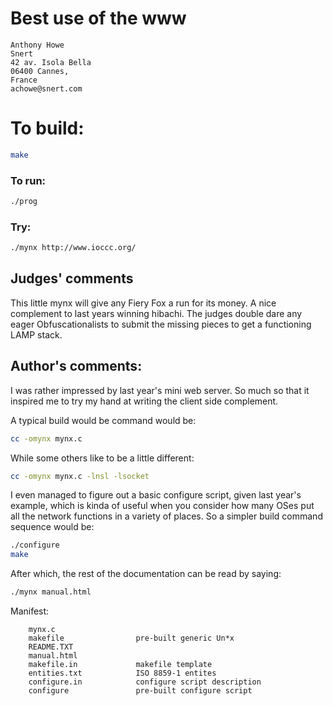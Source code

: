 # Best use of the www

    Anthony Howe
    Snert
    42 av. Isola Bella
    06400 Cannes,
    France
    achowe@snert.com

# To build:

```sh
make
```

### To run:

```sh
./prog
```

### Try:

```sh
./mynx http://www.ioccc.org/
```

## Judges' comments

This little mynx will give any Fiery Fox a run for its money. A nice complement
to last years winning hibachi. The judges double dare any eager
Obfuscationalists to submit the missing pieces to get a functioning LAMP stack.

## Author's comments:

I was rather impressed by last year's mini web server. So much so that
it inspired me to try my hand at writing the client side complement.

A typical build would be command would be:

```sh
cc -omynx mynx.c
```

While some others like to be a little different:

```sh
cc -omynx mynx.c -lnsl -lsocket
```

I even managed to figure out a basic configure script, given last year's
example, which is kinda of useful when you consider how many OSes put
all the network functions in a variety of places. So a simpler build
command sequence would be:

```sh
./configure
make
```

After which, the rest of the documentation can be read by saying:

```sh
./mynx manual.html
```

Manifest:

        mynx.c
        makefile                pre-built generic Un*x
        README.TXT
        manual.html
        makefile.in             makefile template
        entities.txt            ISO 8859-1 entites
        configure.in            configure script description
        configure               pre-built configure script
